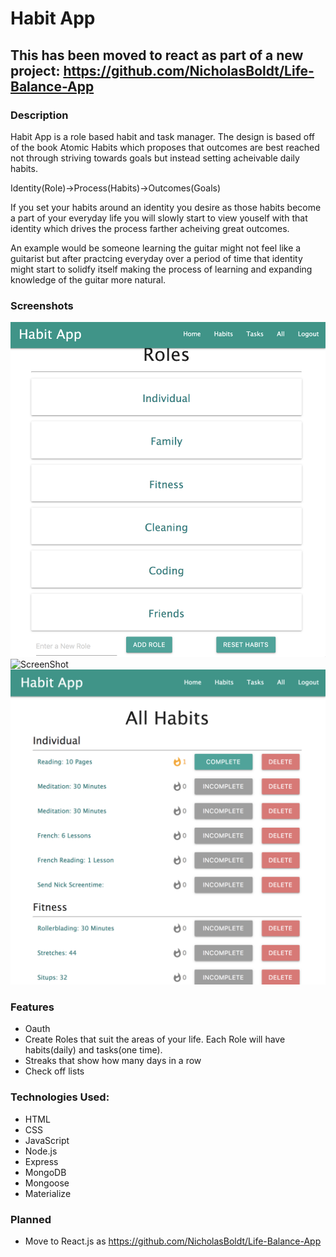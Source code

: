 # Habit App

## This has been moved to react as part of a new project: https://github.com/NicholasBoldt/Life-Balance-App

### Description

Habit App is a role based habit and task manager. The design is based off of the book Atomic Habits which proposes that outcomes are best reached not through striving towards goals but instead setting acheivable daily habits. 

Identity(Role)->Process(Habits)->Outcomes(Goals)

If you set your habits around an identity you desire as those habits become a part of your everyday life you will slowly start to view youself with that identity which drives the process farther acheiving great outcomes. 

An example would be someone learning the guitar might not feel like a guitarist but after practcing everyday over a period of time that identity might start to solidfy itself making the process of learning and expanding knowledge of the guitar more natural. 

### Screenshots
![ScreenShot](https://raw.githubusercontent.com/NicholasBoldt/Habit-App/main/screenshots/RolesPage.png)
![ScreenShot](https://raw.githubusercontent.com/NicholasBoldt/Habit-App/main/screenshots/RolesDetailedPage.png)
![ScreenShot](https://raw.githubusercontent.com/NicholasBoldt/Habit-App/main/screenshots/AddHabits.png)

### Features
- Oauth
- Create Roles that suit the areas of your life. Each Role will have habits(daily) and tasks(one time). 
- Streaks that show how many days in a row
- Check off lists

### Technologies Used:
- HTML
- CSS
- JavaScript
- Node.js
- Express
- MongoDB
- Mongoose
- Materialize

### Planned
- Move to React.js as https://github.com/NicholasBoldt/Life-Balance-App